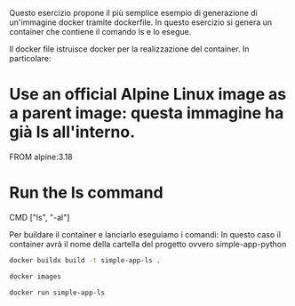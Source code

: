 Questo esercizio propone il più semplice esempio di generazione di un'immagine docker tramite dockerfile.
In questo esercizio si genera un container che contiene il comando ls e lo esegue.

Il docker file istruisce docker per la realizzazione del container. In particolare:

# Use an official Alpine Linux image as a parent image: questa immagine ha già ls all'interno.
FROM alpine:3.18

# Run the ls command
CMD ["ls", "-al"]

Per buildare il container e lanciarlo eseguiamo i comandi:
In questo caso il container avrà il nome della cartella del progetto ovvero simple-app-python
```bash
docker buildx build -t simple-app-ls .
```

```bash
docker images
```
```bash
docker run simple-app-ls
```
